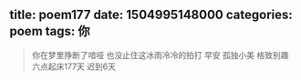 title: poem177
date: 1504995148000
categories: poem
tags: 你
---
> 你在梦里挣断了喑哑
也没止住这冰雨冷冷的拍打
早安
孤独小美
格致别趣
六点起床177天 迟到6天